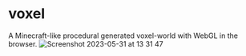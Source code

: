 # voxel
A Minecraft-like procedural generated voxel-world with WebGL in the browser.
![Screenshot 2023-05-31 at 13 31 47](https://github.com/fabianmontag/voxel/assets/113472012/97fa0c13-01ad-4c96-bf9b-9ab0d88749c4)

